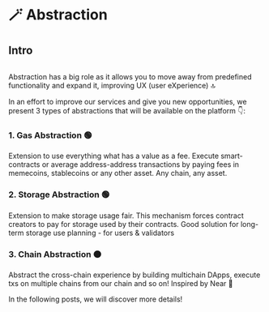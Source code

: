 # 🪄 Abstraction

## Intro

<figure><img src="../../../.gitbook/assets/Abstractions.svg" alt=""><figcaption></figcaption></figure>

Abstraction has a big role as it allows you to move away from predefined functionality and expand it, improving UX (user eXperience) :top:

In an effort to improve our services and give you new opportunities, we present 3 types of abstractions that will be available on the platform 👇:

### 1. Gas Abstraction 🟢

Extension to use everything what has a value as a fee. Execute smart-contracts or average address-address transactions by paying fees in memecoins, stablecoins or any other asset. Any chain, any asset.

### 2. Storage Abstraction 🟢

Extension to make storage usage fair. This mechanism forces contract creators to pay for storage used by their contracts. Good solution for long-term storage use planning - for users & validators

### 3. Chain Abstraction 🟠

Abstract the cross-chain experience by building multichain DApps, execute txs on multiple chains from our chain and so on! Inspired by Near 🤖

In the following posts, we will discover more details!
